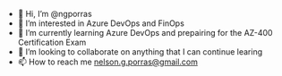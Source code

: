 - 👋 Hi, I’m @ngporras
- 👀 I’m interested in Azure DevOps and FinOps 
- 🌱 I’m currently learning Azure DevOps and prepairing for the AZ-400 Certification Exam
- 💞️ I’m looking to collaborate on anything that I can continue learing
- 📫 How to reach me nelson.g.porras@gmail.com

<!---
ngporras/ngporras is a ✨ special ✨ repository because its `README.md` (this file) appears on your GitHub profile.
You can click the Preview link to take a look at your changes.
--->
